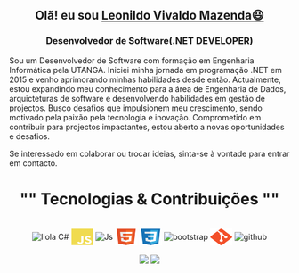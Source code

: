 <h2 align="center">Olã! eu sou <a href="https://www.linkedin.com/in/leonildo-vivaldo-mazenda-202121210/">Leonildo Vivaldo Mazenda😃️</a></h2>
   <h3  align="center"> Desenvolvedor de Software(.NET DEVELOPER)</h3>
   
<p>
Sou um Desenvolvedor de Software com formação em Engenharia Informática pela UTANGA. Iniciei minha jornada em programação .NET em 2015 e venho aprimorando minhas habilidades desde então. Actualmente, estou expandindo meu conhecimento para a área de Engenharia de Dados, arquicteturas de software e desenvolvendo habilidades em gestão de projectos. Busco desafios que impulsionem meu crescimento, sendo motivado pela paixão pela tecnologia e inovação. Comprometido em contribuir para projectos impactantes, estou aberto a novas oportunidades e desafios.
</p>

<p>
Se interessado em colaborar ou trocar ideias, sinta-se à vontade para entrar em contacto.
</p>
     
   <h1 align="center"> "" Tecnologias & Contribuições ""</h1>
   
<div align="center" valign="top"><br>
  <img align="center" alt="Ilola C#" height="30" width="40" src="https://cdn.worldvectorlogo.com/logos/c--4.svg">
  <img align="center" alt="Js" height="30" width="40" src="https://raw.githubusercontent.com/devicons/devicon/master/icons/javascript/javascript-plain.svg">  
  <img align="center" alt="Js" height="30" width="40" src="https://onesolutionsweb.com/wp-content/uploads/2022/02/angular-icon-logo-284x300.png.webp">
  <img align="center" alt="HTML" height="30" width="40" src="https://raw.githubusercontent.com/devicons/devicon/master/icons/html5/html5-original.svg">
  <img align="center" alt="CSS" height="30" width="40" src="https://raw.githubusercontent.com/devicons/devicon/master/icons/css3/css3-original.svg">
  <img align="center" alt="bootstrap" height="30" width="40" src="https://upload.wikimedia.org/wikipedia/commons/thumb/b/b2/Bootstrap_logo.svg/512px-Bootstrap_logo.svg.png">
  <img align="center" alt="git" height="30" width="40" src="https://raw.githubusercontent.com/devicons/devicon/master/icons/git/git-original.svg">
  <img align="center" alt="github" height="35" width="35" src="https://iconmonstr.com/wp-content/g/gd/makefg.php?i=../releases/preview/2012/png/iconmonstr-github-1.png&r=0&g=0&b=0"> 
</div>

<br>
 
<div align="center"> 
  <a href = "mailto:eng.leomazenda@gmail.com"><img src="https://img.shields.io/badge/-Gmail-%23333?style=for-the-badge&logo=gmail&logoColor=white" target="_blank"></a>
  <a href="https://www.linkedin.com/in/leonildo-vivaldo-mazenda-202121210" target="_blank"><img src="https://img.shields.io/badge/-LinkedIn-%230077B5?style=for-the-badge&logo=linkedin&logoColor=white" ></a> 
</div>
